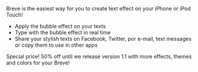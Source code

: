Breve is the easiest way for you to create text effect on your iPhone or iPod Touch!

- Apply the bubble effect on your texts
- Type with the bubble effect in real time
- Share your stylish texts on Facebook, Twitter, por e-mail, text messages or copy them to use in other apps

Special price! 50% off until we release version 1.1 with more effects, themes and colors for your Breve!